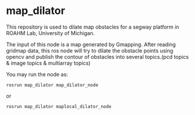 # map_dilator
This repository is used to dilate map obstacles for a segway platform in ROAHM Lab, University of Michigan.

The input of this node is a map generated by Gmapping. After reading gridmap data, this ros node will try to dilate the obstacle points using opencv and publish the contour of obstacles into several topics.(pcd topics & image topics & multiarray topics)

You may run the node as:
```
rosrun map_dilator map_dilator_node
```

or

```
rosrun map_dilator maplocal_dilator_node
```
